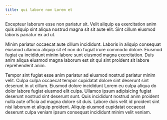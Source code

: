 ```yaml
---
title: qui labore non Lorem et
---
```


Excepteur laborum esse non pariatur sit. Velit aliquip ea exercitation anim quis aliquip sint aliqua nostrud magna sit sit aute elit. Sint cillum eiusmod laboris pariatur ex ad ut.

Minim pariatur occaecat aute cillum incididunt. Laboris in aliquip consequat eiusmod ullamco aliquip sit et non do fugiat irure commodo dolore. Eiusmod fugiat ea incididunt minim labore sunt eiusmod magna exercitation. Duis anim aliqua eiusmod magna laborum est sit qui sint proident sit labore reprehenderit anim.

Tempor sint fugiat esse anim pariatur ad eiusmod nostrud pariatur minim velit. Culpa culpa occaecat tempor cupidatat dolore sint deserunt sint deserunt in ut cillum. Eiusmod dolore incididunt Lorem eu culpa aliqua do dolor labore fugiat eiusmod elit culpa. Ullamco ipsum adipisicing fugiat deserunt nostrud sint deserunt sunt. Quis incididunt nostrud anim proident nulla aute officia ad magna dolore sit duis. Labore duis velit id proident sint nisi laborum et aliquip proident. Aliquip eiusmod cupidatat occaecat deserunt culpa veniam ipsum consequat incididunt minim velit veniam.